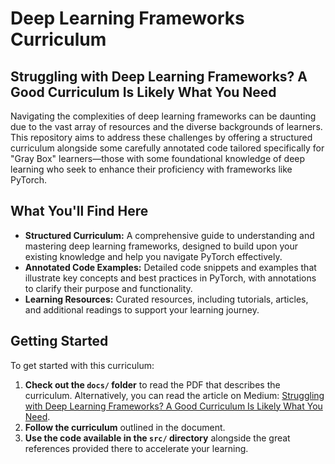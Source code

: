 # Deep Learning Frameworks Curriculum

## Struggling with Deep Learning Frameworks? A Good Curriculum Is Likely What You Need

Navigating the complexities of deep learning frameworks can be daunting due to the vast array of resources and the diverse backgrounds of learners. This repository aims to address these challenges by offering a structured curriculum alongside some carefully annotated code tailored specifically for "Gray Box" learners—those with some foundational knowledge of deep learning who seek to enhance their proficiency with frameworks like PyTorch.

## What You'll Find Here

- **Structured Curriculum:** A comprehensive guide to understanding and mastering deep learning frameworks, designed to build upon your existing knowledge and help you navigate PyTorch effectively.
- **Annotated Code Examples:** Detailed code snippets and examples that illustrate key concepts and best practices in PyTorch, with annotations to clarify their purpose and functionality.
- **Learning Resources:** Curated resources, including tutorials, articles, and additional readings to support your learning journey.

## Getting Started

To get started with this curriculum:

1. **Check out the `docs/` folder** to read the PDF that describes the curriculum. Alternatively, you can read the article on Medium: [Struggling with Deep Learning Frameworks? A Good Curriculum Is Likely What You Need](https://medium.com/@taha.rostami.darunkola/struggling-with-deep-learning-frameworks-a-good-curriculum-is-likely-what-you-need-ae2dbd89340a).
2. **Follow the curriculum** outlined in the document.
3. **Use the code available in the `src/` directory** alongside the great references provided there to accelerate your learning.

